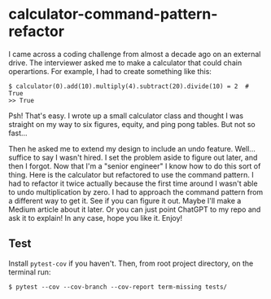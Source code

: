 # calculator-command-pattern-refactor

I came across a coding challenge from almost a decade ago on an external drive. The interviewer asked me to make a calculator that could chain operartions. For example, I had to create something like this:

```
$ calculator(0).add(10).multiply(4).subtract(20).divide(10) = 2  # True
>> True
```

Psh! That's easy. I wrote up a small calculator class and thought I was straight on my way to six figures, equity, and ping pong tables. But not so fast...

Then he asked me to extend my design to include an undo feature. Well... suffice to say I wasn't hired. I set the problem aside to figure out later, and then I forgot. Now that I'm a "senior engineer" I know how to do this sort of thing. Here is the calculator but refactored to use the command pattern. I had to refactor it twice actually because the first time around I wasn't able to undo multiplication by zero. I had to approach the command pattern from a different way to get it. See if you can figure it out. Maybe I'll make a Medium article about it later. Or you can just point ChatGPT to my repo and ask it to explain! In any case, hope you like it. Enjoy!

## Test

Install `pytest-cov` if you haven't. Then, from root project directory, on the terminal run:

`$ pytest --cov --cov-branch --cov-report term-missing tests/`
